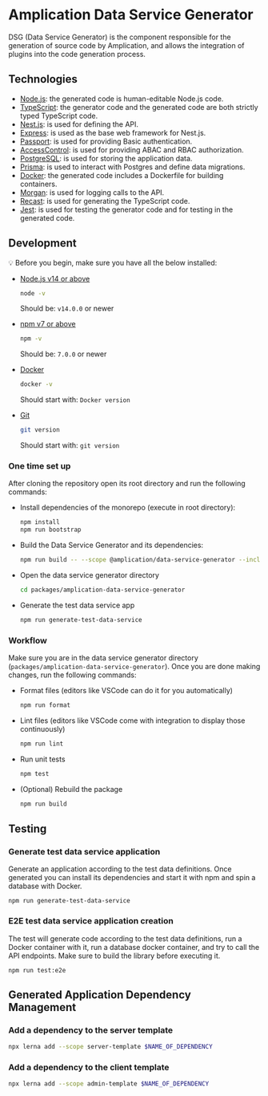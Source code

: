 # Amplication Data Service Generator

DSG (Data Service Generator) is the component responsible for the generation of source code by Amplication, and allows the integration of plugins into the code generation process.

## Technologies

- [Node.js](https://nodejs.org/): the generated code is human-editable Node.js code.
- [TypeScript](https://www.typescriptlang.org/): the generator code and the generated code are both strictly typed TypeScript code.
- [Nest.js](https://nestjs.com/): is used for defining the API.
- [Express](https://expressjs.com/): is used as the base web framework for Nest.js.
- [Passport](http://www.passportjs.org/): is used for providing Basic authentication.
- [AccessControl](https://github.com/onury/accesscontrol): is used for providing ABAC and RBAC authorization.
- [PostgreSQL](https://www.postgresql.org/): is used for storing the application data.
- [Prisma](https://www.prisma.io/): is used to interact with Postgres and define data migrations.
- [Docker](https://www.docker.com/): the generated code includes a Dockerfile for building containers.
- [Morgan](https://github.com/expressjs/morgan): is used for logging calls to the API.
- [Recast](https://github.com/benjamn/recast): is used for generating the TypeScript code.
- [Jest](https://jestjs.io/): is used for testing the generator code and for testing in the generated code.

## Development

:bulb: Before you begin, make sure you have all the below installed:

- [Node.js v14 or above](https://nodejs.org/en/download/)

  ```bash
  node -v
  ```

  Should be: `v14.0.0` or newer

- [npm v7 or above](https://github.blog/2020-10-13-presenting-v7-0-0-of-the-npm-cli/)

  ```bash
  npm -v
  ```

  Should be: `7.0.0` or newer
- [Docker](https://docs.docker.com/desktop/)

  ```bash
  docker -v
  ```

  Should start with: `Docker version`
- [Git](https://git-scm.com/book/en/v2/Getting-Started-Installing-Git/)

  ```bash
  git version
  ```

  Should start with: `git version`

### One time set up

After cloning the repository open its root directory and run the following commands:

- Install dependencies of the monorepo (execute in root directory):

  ```bash
  npm install
  npm run bootstrap
  ```

- Build the Data Service Generator and its dependencies:

  ```bash
  npm run build -- --scope @amplication/data-service-generator --include-dependencies
  ```

- Open the data service generator directory

  ```bash
  cd packages/amplication-data-service-generator
  ```

- Generate the test data service app

  ```bash
  npm run generate-test-data-service
  ```

### Workflow

Make sure you are in the data service generator directory (`packages/amplication-data-service-generator`).
Once you are done making changes, run the following commands:

- Format files (editors like VSCode can do it for you automatically)

  ```bash
  npm run format
  ```

- Lint files (editors like VSCode come with integration to display those continuously)

  ```bash
  npm run lint
  ```

- Run unit tests

  ```bash
  npm test
  ```

- (Optional) Rebuild the package

  ```bash
  npm run build
  ```

## Testing

### Generate test data service application

Generate an application according to the test data definitions. Once generated you can install its dependencies and start it with npm and spin a database with Docker.

```
npm run generate-test-data-service
```

### E2E test data service application creation

The test will generate code according to the test data definitions, run a Docker container with it, run a database docker container, and try to call the API endpoints. Make sure to build the library before executing it.

```
npm run test:e2e
```

## Generated Application Dependency Management

### Add a dependency to the server template

```bash
npx lerna add --scope server-template $NAME_OF_DEPENDENCY
```

### Add a dependency to the client template

```bash
npx lerna add --scope admin-template $NAME_OF_DEPENDENCY
```
